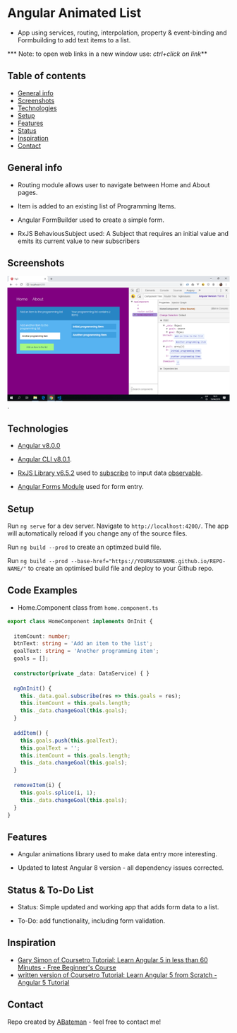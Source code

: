 # Angular Animated List

* App using services, routing, interpolation, property & event-binding and Formbuilding to add text items to a list.

*** Note: to open web links in a new window use: _ctrl+click on link_**

## Table of contents

* [General info](#general-info)
* [Screenshots](#screenshots)
* [Technologies](#technologies)
* [Setup](#setup)
* [Features](#features)
* [Status](#status)
* [Inspiration](#inspiration)
* [Contact](#contact)

## General info

* Routing module allows user to navigate between Home and About pages.

* Item is added to an existing list of Programming Items.

* Angular FormBuilder used to create a simple form.

* RxJS BehaviousSubject used: A Subject that requires an initial value and emits its current value to new subscribers

## Screenshots

![Example screenshot](./img/list-items.png).

## Technologies

* [Angular v8.0.0](https://angular.io/)

* [Angular CLI v8.0.1](https://cli.angular.io/).

* [RxJS Library v6.5.2](https://angular.io/guide/rx-library) used to [subscribe](http://reactivex.io/documentation/operators/subscribe.html) to input data [observable](http://reactivex.io/documentation/observable.html).

* [Angular Forms Module](https://angular.io/api/forms) used for form entry.

## Setup

Run `ng serve` for a dev server. Navigate to `http://localhost:4200/`. The app will automatically reload if you change any of the source files.

Run `ng build --prod` to create an optimzed build file.

Run `ng build --prod --base-href="https://YOURUSERNAME.github.io/REPO-NAME/"` to create an optimised build file and deploy to your Github repo.

## Code Examples

* Home.Component class from `home.component.ts`

```typescript
export class HomeComponent implements OnInit {

  itemCount: number;
  btnText: string = 'Add an item to the list';
  goalText: string = 'Another programming item';
  goals = [];

  constructor(private _data: DataService) { }

  ngOnInit() {
    this._data.goal.subscribe(res => this.goals = res);
    this.itemCount = this.goals.length;
    this._data.changeGoal(this.goals);
  }

  addItem() {
    this.goals.push(this.goalText);
    this.goalText = '';
    this.itemCount = this.goals.length;
    this._data.changeGoal(this.goals);
  }

  removeItem(i) {
    this.goals.splice(i, 1);
    this._data.changeGoal(this.goals);
  }
}
```

## Features

* Angular animations library used to make data entry more interesting.

* Updated to latest Angular 8 version - all dependency issues corrected.

## Status & To-Do List

* Status: Simple updated and working app that adds form data to a list.

* To-Do: add functionality, including form validation.

## Inspiration

* [Gary Simon of Coursetro Tutorial: Learn Angular 5 in less than 60 Minutes - Free Beginner's Course](https://www.youtube.com/watch?v=oa9cnWTpqP8&t=50s)
* [written version of Coursetro Tutorial: Learn Angular 5 from Scratch - Angular 5 Tutorial](https://coursetro.com/courses/19/Learn-Angular-5-from-Scratch---Angular-5-Tutorial)

## Contact

Repo created by [ABateman](https://www.andrewbateman.org) - feel free to contact me!
